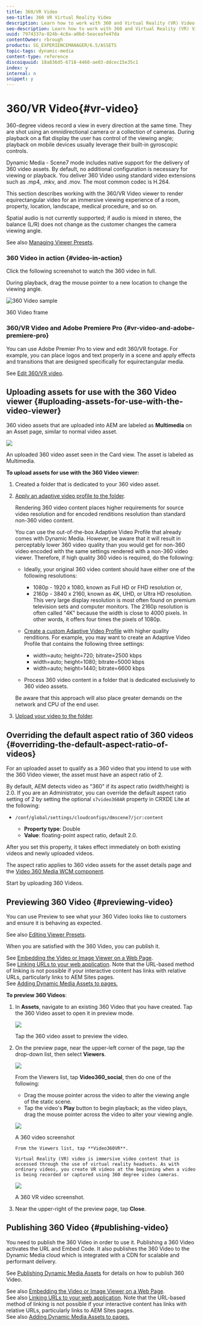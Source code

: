 ```yaml
---
title: 360/VR Video
seo-title: 360 VR Virtual Reality Video
description: Learn how to work with 360 and Virtual Reality (VR) Video in Dynamic Media.
seo-description: Learn how to work with 360 and Virtual Reality (VR) Video in Dynamic Media.
uuid: 7974337a-024b-4c8a-a0bd-5eaceafe47da
contentOwner: rbrough
products: SG_EXPERIENCEMANAGER/6.5/ASSETS
topic-tags: dynamic-media
content-type: reference
discoiquuid: 18a836d5-6718-4460-ae03-ddcec15e35c1
index: y
internal: n
snippet: y
---
```


# 360/VR Video{#vr-video}

360-degree videos record a view in every direction at the same time. They are shot using an omnidirectional camera or a collection of cameras. During playback on a flat display the user has control of the viewing angle; playback on mobile devices usually leverage their built-in gyroscopic controls.

Dynamic Media - Scene7 mode includes native support for the delivery of 360 video assets. By default, no additional configuration is necessary for viewing or playback. You deliver 360 Video using standard video extensions such as .mp4, .mkv, and .mov. The most common codec is H.264.

This section describes working with the 360/VR Video viewer to render equirectangular video for an immersive viewing experience of a room, property, location, landscape, medical procedure, and so on.

Spatial audio is not currently supported; if audio is mixed in stereo, the balance (L/R) does not change as the customer changes the camera viewing angle.

See also [Managing Viewer Presets](../../assets/using/managing-viewer-presets.md).

### 360 Video in action {#video-in-action}

Click the following screenshot to watch the 360 video in full.

During playback, drag the mouse pointer to a new location to change the viewing angle.

![360 Video sample](assets/6_5_360videoiss_simplified.png)

360 Video frame

### 360/VR Video and Adobe Premiere Pro {#vr-video-and-adobe-premiere-pro}

You can use Adobe Premier Pro to view and edit 360/VR footage. For example, you can place logos and text properly in a scene and apply effects and transitions that are designed specifically for equirectangular media.

See [Edit 360/VR video](https://helpx.adobe.com/premiere-pro/how-to/edit-360-vr-video.html).

## Uploading assets for use with the 360 Video viewer {#uploading-assets-for-use-with-the-video-viewer}

360 video assets that are uploaded into AEM are labeled as **Multimedia** on an Asset page, similar to normal video asset.

![](assets/6_5_360video-selecttopreview.png)

An uploaded 360 video asset seen in the Card view. The asset is labeled as Multimedia.

**To upload assets for use with the 360 Video viewer:**

1. Created a folder that is dedicated to your 360 video asset.
1. [Apply an adaptive video profile to the folder](../../assets/using/video-profiles.md#applying-a-video-profile-to-folders).

   Rendering 360 video content places higher requirements for source video resolution and for encoded renditions resolution than standard non-360 video content.

   You can use the out-of-the-box Adaptive Video Profile that already comes with Dynamic Media. However, be aware that it will result in perceptably lower 360 video quality than you would get for non-360 video encoded with the same settings rendered with a non-360 video viewer. Therefore, if high quality 360 video is required, do the following:

    * Ideally, your original 360 video content should have either one of the following resolutions:

        * 1080p - 1920 x 1080, known as Full HD or FHD resolution or,  
        * 2160p - 3840 x 2160, known as 4K, UHD, or Ultra HD resolution. This very large display resolution is most often found on premium television sets and computer monitors. The 2160p resolution is often called "4K" because the width is close to 4000 pixels. In other words, it offers four times the pixels of 1080p.

    * [Create a custom Adaptive Video Profile](../../assets/using/video-profiles.md#creating-a-video-encoding-profile-for-adaptive-streaming) with higher quality renditions. For example, you may want to create an Adaptive Video Profile that contains the following three settings:

        * width=auto; height=720; bitrate=2500 kbps
        * width=auto; height=1080; bitrate=5000 kbps
        * width=auto; height=1440; bitrate=6600 kbps

    * Process 360 video content in a folder that is dedicated exclusively to 360 video assets.

   Be aware that this approach will also place greater demands on the network and CPU of the end user.

   <!--
   Comment Type: annotation
   Last Modified By: rbrough
   Last Modified Date: 2019-03-25T19:33:08.397-0400
   https://jira.corp.adobe.com/browse/CQ-4264678
   -->

1. [Upload your video to the folder](../../assets/using/managing-video-assets.md#uploadingandpreviewingvideoassets).

## Overriding the default aspect ratio of 360 videos  {#overriding-the-default-aspect-ratio-of-videos}

For an uploaded asset to qualify as a 360 video that you intend to use with the 360 Video viewer, the asset must have an aspect ratio of 2.

By default, AEM detects video as "360" if its aspect ratio (width/height) is 2.0. If you are an Administrator, you can override the default aspect ratio setting of 2 by setting the optional `s7video360AR` property in CRXDE Lite at the following:

* `/conf/global/settings/cloudconfigs/dmscene7/jcr:content`

    * **Property type**: Double
    * **Value**: floating-point aspect ratio, default 2.0.

After you set this property, it takes effect immediately on both existing videos and newly uploaded videos.

The aspect ratio applies to 360 video assets for the asset details page and the [Video 360 Media WCM component](../../assets/using/adding-dynamic-media-assets-to-pages.md#dynamic-media-components).

Start by uploading 360 Videos.

## Previewing 360 Video {#previewing-video}

You can use Preview to see what your 360 Video looks like to customers and ensure it is behaving as expected.

See also [Editing Viewer Presets](../../assets/using/managing-viewer-presets.md#editing-viewer-presets).

When you are satisfied with the 360 Video, you can publish it.

See [Embedding the Video or Image Viewer on a Web Page](https://helpx.adobe.com/experience-manager/6-5/assets/using/embed-code.html).  
See [Linking URLs to your web application](https://helpx.adobe.com/experience-manager/6-5/assets/using/linking-urls-to-yourwebapplication.html). Note that the URL-based method of linking is not possible if your interactive content has links with relative URLs, particularly links to AEM Sites pages.  
See [Adding Dynamic Media Assets to pages.](https://helpx.adobe.com/experience-manager/6-5/assets/using/adding-dynamic-media-assets-to-pages.html)

**To preview 360 Videos**:

1. In **Assets**, navigate to an existing 360 Video that you have created. Tap the 360 Video asset to open it in preview mode.

   ![](assets/6_5_360video-selecttopreview-1.png)

   Tap the 360 video asset to preview the video.

1. On the preview page, near the upper-left corner of the page, tap the drop-down list, then select **Viewers**.

   ![](assets/6_5_360video-preview-viewers.png)

   From the Viewers list, tap **Video360_social**, then do one of the following:

    * Drag the mouse pointer across the video to alter the viewing angle of the static scene.
    * Tap the video's **Play** button to begin playback; as the video plays, drag the mouse pointer across the video to alter your viewing angle.

   ![](assets/6_5_360video-preview-video360-social.png)

   A 360 video screenshot

   `From the Viewers list, tap **Video360VR**.`

   `Virtual Reality (VR) video is immersive video content that is accessed through the use of virtual reality headsets. As with ordinary videos, you create VR videos at the beginning when a video is being recorded or captured using 360 degree video cameras.`

   ![](assets/6_5_360video-preview-video360vr.png)

   A 360 VR video screenshot.

1. Near the upper-right of the preview page, tap **Close**.

## Publishing 360 Video {#publishing-video}

You need to publish the 360 Video in order to use it. Publishing a 360 Video activates the URL and Embed Code. It also publishes the 360 Video to the Dynamic Media cloud which is integrated with a CDN for scalable and performant delivery.

See [Publishing Dynamic Media Assets](/assets/using/publishing-dynamicmedia-assets.md) for details on how to publish 360 Video.

See also [Embedding the Video or Image Viewer on a Web Page](https://helpx.adobe.com/experience-manager/6-5/assets/using/embed-code.html).  
See also [Linking URLs to your web application](https://helpx.adobe.com/experience-manager/6-5/assets/using/linking-urls-to-yourwebapplication.html). Note that the URL-based method of linking is not possible if your interactive content has links with relative URLs, particularly links to AEM Sites pages.  
See also [Adding Dynamic Media Assets to pages.](https://helpx.adobe.com/experience-manager/6-5/assets/using/adding-dynamic-media-assets-to-pages.html)
